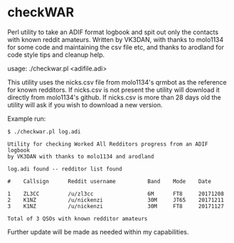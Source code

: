 # checkWAR
Perl utility to take an ADIF format logbook and spit out only the contacts with known reddit amateurs.
Written by VK3DAN, with thanks to molo1134 for some code and maintaining the csv file etc,
and thanks to arodland for code style tips and cleanup help.

usage: ./checkwar.pl <adifile.adi>

This utility uses the nicks.csv file from molo1134's qrmbot as the reference for known redditors.
If nicks.csv is not present the utility will download it directly from molo1134's github.
If nicks.csv is more than 28 days old the utility will ask if you wish to download a new version.

Example run:
```
$ ./checkwar.pl log.adi

Utility for checking Worked All Redditors progress from an ADIF logbook
by VK3DAN with thanks to molo1134 and arodland

log.adi found -- redditor list found

#    Callsign      Reddit username          Band    Mode    Date

1    ZL3CC         /u/zl3cc                 6M      FT8     20171208
2    K1NZ          /u/nickenzi              30M     JT65    20171211
3    K1NZ          /u/nickenzi              30M     FT8     20171127

Total of 3 QSOs with known redditor amateurs
```

Further update will be made as needed within my capabilities.
